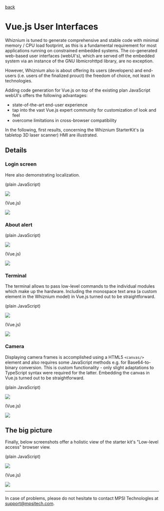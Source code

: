 [back](./README.md)

# Vue.js User Interfaces

Whiznium is tuned to generate comprehensive and stable code with minimal memory / CPU load footprint, as this is a fundamental requirement for most applications running on constrained embedded systems. The co-generated web-based user interfaces (webUI's), which are served off the embedded system via an instance of the GNU libmicrohttpd library, are no exception.

However, Whiznium also is about offering its users (developers) and end-users (i.e. users of the finalized prouct) the freedom of choice, not least in technologies.

Adding code generation for Vue.js on top of the existing plan JavaScript webUI's offers the following advantages:

- state-of-the-art end-user experience
- tap into the vast Vue.js expert community for customization of look and feel
- overcome limitations in cross-browser compatibility

In the following, first results, concerning the Whiznium StarterKit's (a tabletop 3D laser scanner) HMI are illustrated.

## Details

### Login screen

Here also demonstrating localization.

(plain JavaScript)

![](vuejs/login.png)

(Vue.js)

![](vuejs/vue_login.png)

### About alert

(plain JavaScript)

![](vuejs/about.png)

(Vue.js)

![](vuejs/vue_about.png)

### Terminal

The terminal allows to pass low-level commands to the individual modules which make up the hardware. Including the monospace text area (a custom element in the Whiznium model) in Vue.js turned out to be straightforward. 

(plain JavaScript)

![](vuejs/term.png)

(Vue.js)

![](vuejs/vue_term.png)

### Camera

Displaying camera frames is accomplished using a HTML5 ``<canvas/>`` element and also requires some JavaScript methods e.g. for Base64-to-binary conversion. This is custom functionality - only slight adaptations to TypeScript syntax were required for the latter. Embedding the canvas in Vue.js turned out to be straightforward. 

(plain JavaScript)

![](vuejs/cam.png)

(Vue.js)

![](vuejs/vue_cam.png)

## The big picture

Finally, below screenshots offer a holistic view of the starter kit's "Low-level access"  browser view.

(plain JavaScript)

![](vuejs/llv.png)

(Vue.js)

![](vuejs/vue_llv.png)


---

In case of problems, please do not hesitate to contact MPSI Technologles at [support@mpsitech.com](mailto:support@mpsitech.com).
